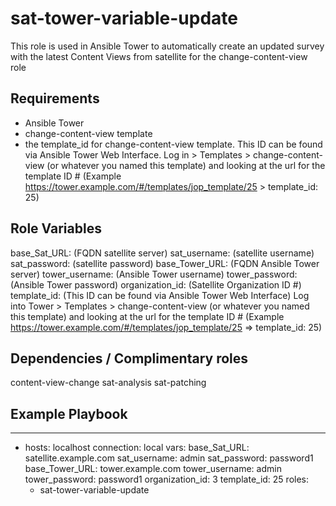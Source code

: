 sat-tower-variable-update
=========

This role is used in Ansible Tower to automatically create an updated survey with the latest Content Views from satellite for the change-content-view role

Requirements
------------

- Ansible Tower
- change-content-view template  
- the template_id for change-content-view template. This ID can be found via Ansible Tower Web Interface. Log in > Templates > change-content-view (or whatever you named this template) and looking at the url for the template ID #
(Example https://tower.example.com/#/templates/jop_template/25  > template_id: 25)

Role Variables
--------------

base_Sat_URL: (FQDN satellite server)
sat_username: (satellite username)
sat_password: (satellite password)
base_Tower_URL: (FQDN Ansible Tower server)
tower_username: (Ansible Tower username)
tower_password: (Ansible Tower password)
organization_id: (Satellite Organization ID #)
template_id: (This ID can be found via Ansible Tower Web Interface)
Log into Tower > Templates > change-content-view (or whatever you named this template) and looking at the url for the template ID #
(Example https://tower.example.com/#/templates/jop_template/25  => template_id: 25)


Dependencies / Complimentary roles
------------

content-view-change
sat-analysis
sat-patching

Example Playbook
----------------

---
- hosts: localhost
  connection: local
  vars:
    base_Sat_URL: satellite.example.com
    sat_username: admin
    sat_password: password1
    base_Tower_URL: tower.example.com
    tower_username: admin
    tower_password: password1
    organization_id: 3
    template_id: 25
  roles:
  - sat-tower-variable-update
